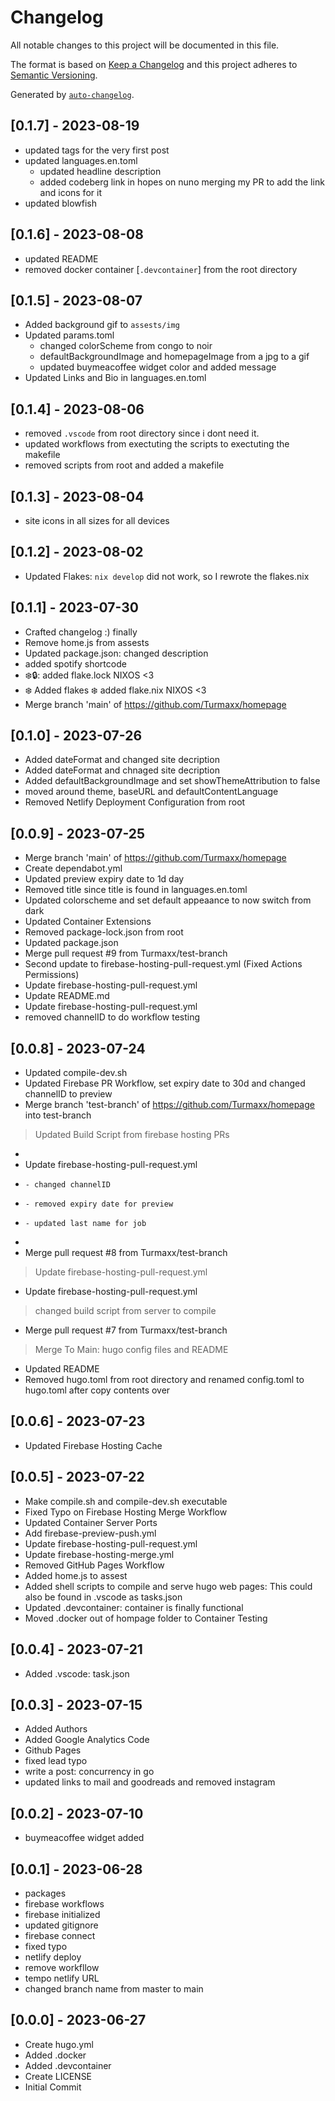 # Changelog

All notable changes to this project will be documented in this file.

The format is based on [Keep a Changelog](https://keepachangelog.com/en/1.0.0/)
and this project adheres to [Semantic Versioning](https://semver.org/spec/v2.0.0.html).

Generated by [`auto-changelog`](https://github.com/CookPete/auto-changelog).

## [0.1.7] - 2023-08-19

- updated tags for the very first post
- updated languages.en.toml
   - updated headline description
   - added codeberg link in hopes on nuno merging my PR to add the link and icons for it
- updated blowfish

## [0.1.6] - 2023-08-08

- updated README
- removed docker container [`.devcontainer`] from the root directory

## [0.1.5] - 2023-08-07

- Added background gif to `assests/img`
- Updated params.toml
   - changed colorScheme from congo to noir
   - defaultBackgroundImage and homepageImage from a jpg to a gif
   - updated buymeacoffee widget color and added message
- Updated Links and Bio in languages.en.toml

## [0.1.4] - 2023-08-06

- removed `.vscode` from root directory since i dont need it.
- updated workflows from exectuting the scripts to exectuting the makefile
- removed scripts from root and added a makefile

## [0.1.3] - 2023-08-04

- site icons in all sizes for all devices

## [0.1.2] - 2023-08-02

- Updated Flakes: `nix develop` did not work, so I rewrote the flakes.nix

## [0.1.1] - 2023-07-30

- Crafted changelog :) finally
- Remove home.js from assests
- Updated package.json: changed description
- added spotify shortcode
- ❄️🔒: added flake.lock NIXOS <3
- ❄️ Added flakes ❄️ added flake.nix NIXOS <3
- Merge branch 'main' of https://github.com/Turmaxx/homepage

## [0.1.0] - 2023-07-26

- Added dateFormat and changed site decription
- Added dateFormat and chnaged site decription
- Added defaultBackgroundImage and set showThemeAttribution to false
- moved around theme, baseURL and defaultContentLanguage
- Removed Netlify Deployment Configuration from root

## [0.0.9] - 2023-07-25

- Merge branch 'main' of https://github.com/Turmaxx/homepage
- Create dependabot.yml
- Updated preview expiry date to 1d day
- Removed title since title is found in languages.en.toml
- Updated colorscheme and set default appeaance to now switch from dark
- Updated Container Extensions
- Removed package-lock.json from root
- Updated package.json
- Merge pull request #9 from Turmaxx/test-branch
- Second update to firebase-hosting-pull-request.yml (Fixed Actions Permissions)
- Update firebase-hosting-pull-request.yml
- Update README.md
- Update firebase-hosting-pull-request.yml
- removed channelID to do workflow testing

## [0.0.8] - 2023-07-24

- Updated compile-dev.sh
- Updated Firebase PR Workflow, set expiry date to 30d and changed channelID to preview
- Merge branch 'test-branch' of https://github.com/Turmaxx/homepage into test-branch
 >Updated Build Script from firebase hosting PRs
- 
- Update firebase-hosting-pull-request.yml
-     - changed channelID
-     - removed expiry date for preview
-     - updated last name for job
- 
- Merge pull request #8 from Turmaxx/test-branch
 > Update firebase-hosting-pull-request.yml
- Update firebase-hosting-pull-request.yml
 > changed build script from server to compile
- Merge pull request #7 from Turmaxx/test-branch
 > Merge To Main: hugo config files and README
- Updated README
- Removed hugo.toml from root directory and renamed config.toml to hugo.toml after copy contents over

## [0.0.6] - 2023-07-23

- Updated Firebase Hosting Cache

## [0.0.5] - 2023-07-22

- Make compile.sh and compile-dev.sh executable
- Fixed Typo on Firebase Hosting Merge Workflow
- Updated Container Server Ports
- Add firebase-preview-push.yml
- Update firebase-hosting-pull-request.yml
- Update firebase-hosting-merge.yml
- Removed GitHub Pages Workflow
- Added home.js to assest
- Added shell scripts to compile and serve hugo web pages: This could also be found in .vscode as tasks.json
- Updated .devcontainer: container is finally functional
- Moved .docker out of hompage folder to Container Testing

## [0.0.4] - 2023-07-21

- Added .vscode: task.json

## [0.0.3] - 2023-07-15

- Added Authors
- Added Google Analytics Code
- Github Pages
- fixed lead typo
- write a post: concurrency in go 
- updated links to mail and goodreads and removed instagram

## [0.0.2] - 2023-07-10

- buymeacoffee widget added

## [0.0.1] - 2023-06-28

- packages
- firebase workflows
- firebase initialized
- updated gitignore
- firebase connect
- fixed typo
- netlify deploy
- remove workfllow
- tempo netlify URL
- changed branch name from master to main

## [0.0.0] - 2023-06-27

- Create hugo.yml
- Added .docker
- Added .devcontainer
- Create LICENSE
- Initial Commit
